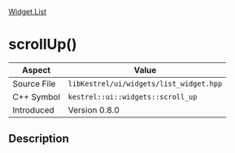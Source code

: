 [Widget.List](index)
# scrollUp()
| Aspect | Value |
| --- | --- |
| Source File | `libKestrel/ui/widgets/list_widget.hpp` |
| C++ Symbol | `kestrel::ui::widgets::scroll_up` |
| Introduced | Version 0.8.0 |
## Description

